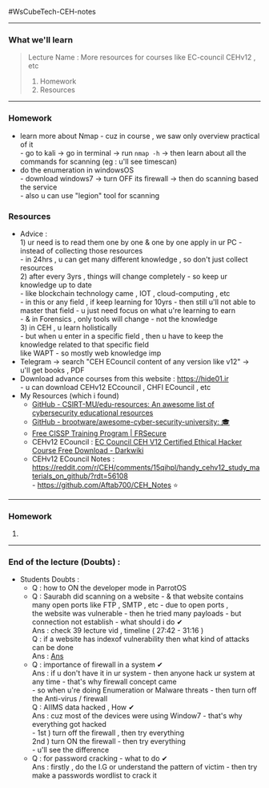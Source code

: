 #WsCubeTech-CEH-notes

---
### What we'll learn 
> Lecture Name : More resources for courses like EC-council CEHv12 , etc
> 1) Homework
> 2) Resources

---
### Homework
- learn more about Nmap - cuz in course , we saw only overview practical of it <br>- go to kali -> go in terminal -> run `nmap -h` -> then learn about all the commands for scanning (eg : u'll see timescan)
- do the enumeration in windowsOS <br>- download windows7 -> turn OFF its firewall -> then do scanning based the service <br>- also u can use "legion" tool for scanning

### Resources
- Advice : <br>1) ur need is to read them one by one & one by one apply in ur PC - instead of collecting those resources <br>- in 24hrs , u can get many different knowledge , so don't just collect resources <br>2) after every 3yrs , things will change completely - so keep ur knowledge up to date <br>- like blockchain technology came , IOT , cloud-computing , etc <br>- in this or any field , if keep learning for 10yrs - then still u'll not able to master that field - u just need focus on what u're learning to earn <br>- & in Forensics , only tools will change - not the knowledge <br>3) in CEH , u learn holistically <br>- but when u enter in a specific field , then u have to keep the knowledge related to that specific field <br>like WAPT - so mostly web knowledge imp
- Telegram -> search "CEH ECouncil content of any version like v12" -> u'll get books , PDF
- Download advance courses from this website : https://hide01.ir <br>- u can download CEHv12 ECcouncil , CHFI ECouncil , etc
- My Resources (which i found)
	- [GitHub - CSIRT-MU/edu-resources: An awesome list of cybersecurity educational resources](https://github.com/CSIRT-MU/edu-resources)
	- [GitHub - brootware/awesome-cyber-security-university: 🎓](https://github.com/brootware/awesome-cyber-security-university)
	- [Free CISSP Training Program | FRSecure](https://frsecure.com/cissp-mentor-program/)
	- CEHv12 ECouncil : [EC Council CEH V12 Certified Ethical Hacker Course Free Download - Darkwiki](https://www.darkwiki.in/ec-council-ceh-v12-certified-ethical-hacker-course-free-download/)
	- CEHv12 ECouncil Notes : https://reddit.com/r/CEH/comments/15qihpl/handy_cehv12_study_materials_on_github/?rdt=56108 <br>- https://github.com/Aftab700/CEH_Notes ⭐

---
### Homework
1. 

---
### End of the lecture (Doubts) :
- Students Doubts : 
	- Q : how to ON the developer mode in ParrotOS
	- Q : Saurabh did scanning on a website - & that website contains many open ports like FTP , SMTP , etc - due to open ports , <br>the website was vulnerable - then he tried many payloads - but connection not establish - what should i do ✔<br>Ans : check 39 lecture vid , timeline ( 27:42 - 31:16 ) <br>Q : if a website has indexof vulnerability then what kind of attacks can be done <br>Ans : [Ans](https://www.perplexity.ai/search/if-a-website-IUrOnGGJS6ClkzhCiU4OcQ?s=u)
	- Q : importance of firewall in a system ✔<br>Ans : if u don't have it in ur system - then anyone hack ur system at any time - that's why firewall concept came <br>- so when u're doing Enumeration or Malware threats - then turn off the Anti-virus / firewall <br>Q : AIIMS data hacked , How ✔<br>Ans : cuz most of the devices were using Window7 - that's why everything got hacked <br>- 1st ) turn off the firewall , then try everything <br>2nd ) turn ON the firewall - then try everything <br>- u'll see the difference 
	- Q : for password cracking - what to do ✔<br>Ans : firstly , do the I.G or understand the pattern of victim - then try make a passwords wordlist to crack it

